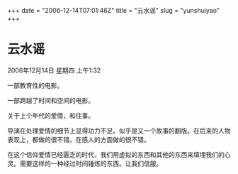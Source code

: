 +++
date = "2006-12-14T07:01:46Z"
title = "云水谣"
slug = "yunshuiyao"
+++

# 云水谣
2006年12月14日 星期四 上午1:32

一部教育性的电影。

一部跨越了时间和空间的电影。

关于上个年代的爱情，和往事。

导演在处理爱情的细节上显得功力不足。似乎是又一个故事的翻版。在后来的人物表现上，都做的很不错。在感人的方面做的很不错。

在这个信仰爱情已经匮乏的时代，我们用虚拟的东西和其他的东西来填埋我们的心灵。需要这样的一种经过时间锤炼的东西。让我们信服。
